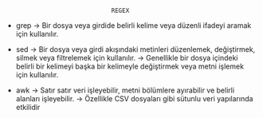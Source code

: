                                   REGEX
                                  
- grep -> Bir dosya veya girdide belirli kelime veya düzenli ifadeyi aramak için kullanılır.

- sed -> Bir dosya veya girdi akışındaki metinleri düzenlemek, değiştirmek, silmek veya
filtrelemek için kullanılır.
-> Genellikle bir dosya içindeki belirli bir kelimeyi başka bir kelimeyle değiştirmek veya
metni işlemek için kullanılır.

- awk -> Satır satır veri işleyebilir, metni bölümlere ayırabilir ve belirli alanları işleyebilir.
-> Özellikle CSV dosyaları gibi sütunlu veri yapılarında etkilidir
